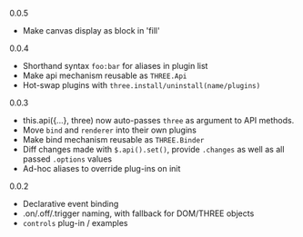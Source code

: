 0.0.5
* Make canvas display as block in 'fill'

0.0.4

* Shorthand syntax `foo:bar` for aliases in plugin list
* Make api mechanism reusable as `THREE.Api`
* Hot-swap plugins with `three.install/uninstall(name/plugins)`

0.0.3

* this.api({...}, three) now auto-passes `three` as argument to API methods.
* Move `bind` and `renderer` into their own plugins
* Make bind mechanism reusable as `THREE.Binder`
* Diff changes made with `$.api().set()`, provide `.changes` as well as all passed `.options` values
* Ad-hoc aliases to override plug-ins on init

0.0.2

* Declarative event binding
* .on/.off/.trigger naming, with fallback for DOM/THREE objects
* `controls` plug-in / examples
